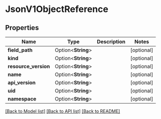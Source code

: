 # JsonV1ObjectReference

## Properties

Name | Type | Description | Notes
------------ | ------------- | ------------- | -------------
**field_path** | Option<**String**> |  | [optional]
**kind** | Option<**String**> |  | [optional]
**resource_version** | Option<**String**> |  | [optional]
**name** | Option<**String**> |  | [optional]
**api_version** | Option<**String**> |  | [optional]
**uid** | Option<**String**> |  | [optional]
**namespace** | Option<**String**> |  | [optional]

[[Back to Model list]](../README.md#documentation-for-models) [[Back to API list]](../README.md#documentation-for-api-endpoints) [[Back to README]](../README.md)


